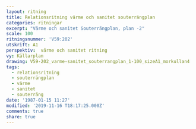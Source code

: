```yaml
---
layout: ritning
title: Relationsritning värme och sanitet souterrängplan
categories: ritningar
excerpt: "Värme och sanitet Souterrängplan, plan -2"
scale: 100
ritningsnummer: 'V59:202'
utskrift: A1
perspektiv:  värme och sanitet ritning
vy: Källarplan
drawing: V59-202_varme-sanitet_souterrangplan_1-100_sizeA1_morkullan4
tags:
  - relationsritning
  - souterrängplan
  - värme
  - sanitet
  - souterräng
date: '1987-01-15 11:27'
modified: '2019-11-16 T18:17:25.000Z'
comments: true
share: true
---
```

